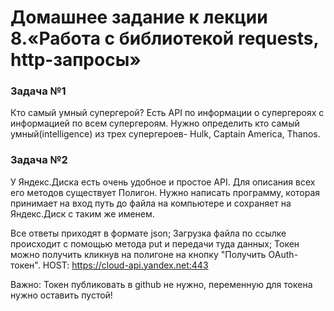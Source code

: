 # Домашнее задание к лекции 8.«Работа с библиотекой requests, http-запросы» 
### Задача №1
Кто самый умный супергерой?
Есть API по информации о супергероях с информацией по всем супергероям. Нужно определить кто самый умный(intelligence) из трех супергероев- Hulk, Captain America, Thanos.

### Задача №2
У Яндекс.Диска есть очень удобное и простое API. Для описания всех его методов существует Полигон. Нужно написать программу, которая принимает на вход путь до файла на компьютере и сохраняет на Яндекс.Диск с таким же именем.

Все ответы приходят в формате json;
Загрузка файла по ссылке происходит с помощью метода put и передачи туда данных;
Токен можно получить кликнув на полигоне на кнопку "Получить OAuth-токен".
HOST: https://cloud-api.yandex.net:443

Важно: Токен публиковать в github не нужно, переменную для токена нужно оставить пустой!
